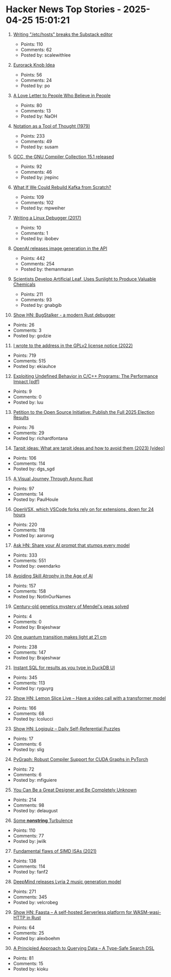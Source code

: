 # Hacker News Top Stories - 2025-04-25 15:01:21

1. [Writing "/etc/hosts" breaks the Substack editor](https://scalewithlee.substack.com/p/when-etchsts-breaks-your-substack)
   - Points: 110
   - Comments: 62
   - Posted by: scalewithlee

2. [Eurorack Knob Idea](https://mitxela.com/projects/euroknob)
   - Points: 56
   - Comments: 24
   - Posted by: po

3. [A Love Letter to People Who Believe in People](https://www.swiss-miss.com/2025/04/a-love-letter-to-people-who-believe-in-people.html)
   - Points: 80
   - Comments: 13
   - Posted by: NaOH

4. [Notation as a Tool of Thought (1979)](https://www.jsoftware.com/papers/tot.htm)
   - Points: 233
   - Comments: 49
   - Posted by: susam

5. [GCC, the GNU Compiler Collection 15.1 released](https://gcc.gnu.org/gcc-15/)
   - Points: 92
   - Comments: 46
   - Posted by: jrepinc

6. [What If We Could Rebuild Kafka from Scratch?](https://www.morling.dev/blog/what-if-we-could-rebuild-kafka-from-scratch/)
   - Points: 109
   - Comments: 102
   - Posted by: mpweiher

7. [Writing a Linux Debugger (2017)](https://blog.tartanllama.xyz/writing-a-linux-debugger-setup/)
   - Points: 10
   - Comments: 1
   - Posted by: ibobev

8. [OpenAI releases image generation in the API](https://openai.com/index/image-generation-api/)
   - Points: 442
   - Comments: 254
   - Posted by: themanmaran

9. [Scientists Develop Artificial Leaf, Uses Sunlight to Produce Valuable Chemicals](https://newscenter.lbl.gov/2025/04/24/scientists-develop-artificial-leaf-that-uses-sunlight-to-produce-valuable-chemicals/)
   - Points: 211
   - Comments: 93
   - Posted by: gnabgib

10. [Show HN: BugStalker - a modern Rust debugger](https://github.com/godzie44/BugStalker)
   - Points: 26
   - Comments: 3
   - Posted by: godzie

11. [I wrote to the address in the GPLv2 license notice (2022)](https://code.mendhak.com/gpl-v2-address-letter/)
   - Points: 719
   - Comments: 515
   - Posted by: ekiauhce

12. [Exploiting Undefined Behavior in C/C++ Programs: The Performance Impact [pdf]](https://web.ist.utl.pt/nuno.lopes/pubs/ub-pldi25.pdf)
   - Points: 9
   - Comments: 0
   - Posted by: luu

13. [Petition to the Open Source Initiative: Publish the Full 2025 Election Results](https://codeberg.org/OSI-Concerns/election-results-2025#readme)
   - Points: 76
   - Comments: 29
   - Posted by: richardfontana

14. [Tarpit ideas: What are tarpit ideas and how to avoid them (2023) [video]](https://www.ycombinator.com/library/Ij-tarpit-ideas-what-are-tarpit-ideas-how-to-avoid-them)
   - Points: 106
   - Comments: 114
   - Posted by: dgs_sgd

15. [A Visual Journey Through Async Rust](https://github.com/alexpusch/rust-magic-patterns/blob/master/visual-journey-through-async-rust/Readme.md)
   - Points: 97
   - Comments: 14
   - Posted by: PaulHoule

16. [OpenVSX, which VSCode forks rely on for extensions, down for 24 hours](https://status.open-vsx.org/)
   - Points: 220
   - Comments: 118
   - Posted by: aaronvg

17. [Ask HN: Share your AI prompt that stumps every model](undefined)
   - Points: 333
   - Comments: 551
   - Posted by: owendarko

18. [Avoiding Skill Atrophy in the Age of AI](https://addyo.substack.com/p/avoiding-skill-atrophy-in-the-age)
   - Points: 157
   - Comments: 158
   - Posted by: NotInOurNames

19. [Century-old genetics mystery of Mendel's peas solved](https://www.nature.com/articles/d41586-025-01269-8)
   - Points: 4
   - Comments: 0
   - Posted by: Brajeshwar

20. [One quantum transition makes light at 21 cm](https://bigthink.com/starts-with-a-bang/21cm-magic-length/)
   - Points: 238
   - Comments: 147
   - Posted by: Brajeshwar

21. [Instant SQL for results as you type in DuckDB UI](https://motherduck.com/blog/introducing-instant-sql/)
   - Points: 345
   - Comments: 113
   - Posted by: ryguyrg

22. [Show HN: Lemon Slice Live – Have a video call with a transformer model](undefined)
   - Points: 166
   - Comments: 68
   - Posted by: lcolucci

23. [Show HN: Logiquiz – Daily Self-Referential Puzzles](https://www.logiquiz.com/)
   - Points: 17
   - Comments: 6
   - Posted by: slig

24. [PyGraph: Robust Compiler Support for CUDA Graphs in PyTorch](https://arxiv.org/abs/2503.19779)
   - Points: 72
   - Comments: 6
   - Posted by: mfiguiere

25. [You Can Be a Great Designer and Be Completely Unknown](https://www.chrbutler.com/you-can-be-a-great-designer-and-be-completely-unknown)
   - Points: 214
   - Comments: 98
   - Posted by: delaugust

26. [Some __nonstring__ Turbulence](https://lwn.net/SubscriberLink/1018486/1dcd29863655cb25/)
   - Points: 110
   - Comments: 77
   - Posted by: jwilk

27. [Fundamental flaws of SIMD ISAs (2021)](https://www.bitsnbites.eu/three-fundamental-flaws-of-simd/)
   - Points: 138
   - Comments: 114
   - Posted by: fanf2

28. [DeepMind releases Lyria 2 music generation model](https://deepmind.google/discover/blog/music-ai-sandbox-now-with-new-features-and-broader-access/)
   - Points: 271
   - Comments: 345
   - Posted by: velcrobeg

29. [Show HN: Faasta – A self-hosted Serverless platform for WASM-wasi-HTTP in Rust](https://github.com/fourlexboehm/faasta)
   - Points: 64
   - Comments: 25
   - Posted by: alexboehm

30. [A Principled Approach to Querying Data – A Type-Safe Search DSL](https://www.claudiu-ivan.com/writing/search-dsl)
   - Points: 81
   - Comments: 15
   - Posted by: kioku

